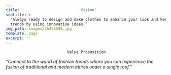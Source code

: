 ```yaml
---
title: '                         Vision'
subtitle: >-
  “Always ready to design and make clothes to enhance your look and keep you in
  trends by using innovative ideas.”
img_path: images/76458598.jpg
template: page
excerpt: ''
---
```

                               Value Proposition

*“Connect to the world of fashion trends where you can experience the fusion of traditional and modern attires under a single roof.”*



